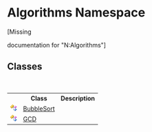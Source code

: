 # Algorithms Namespace
 

\[Missing <summary> documentation for "N:Algorithms"\]


## Classes
&nbsp;<table><tr><th></th><th>Class</th><th>Description</th></tr><tr><td>![Public class](media/pubclass.gif "Public class")</td><td><a href="d3938fe2-cf65-c320-afe7-bdbf5599ede4">BubbleSort</a></td><td /></tr><tr><td>![Public class](media/pubclass.gif "Public class")</td><td><a href="3facb51c-6154-e2fc-e40b-add93fb113b8">GCD</a></td><td /></tr></table>&nbsp;
